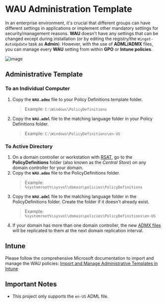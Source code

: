 # WAU Administration Template

In an enterprise environment, it's crucial that different groups can have different settings in applications or implement other mandatory settings for security/management reasons. **WAU** doesn't have any settings that can be changed except during installation (or by editing the registry/the `Winget-AutoUpdate` task as **Admin**). However, with the use of **ADML/ADMX** files, you can manage every **WAU** setting from within **GPO** or **Intune policies**.

![image](https://user-images.githubusercontent.com/102996177/213920242-7ff8e2b4-d926-4407-b860-1e5922e29c3e.png)

## Administrative Template

### To an Individual Computer
1. Copy the **`WAU.admx`** file to your Policy Definitions template folder.
   >Example: `C:\Windows\PolicyDefinitions`
2. Copy the **`WAU.adml`** file to the matching language folder in your Policy Definitions folder.
   >Example: `C:\Windows\PolicyDefinitions\en-US`

### To Active Directory
1. On a domain controller or workstation with [RSAT](https://learn.microsoft.com/en-us/troubleshoot/windows-server/system-management-components/remote-server-administration-tools), go to the **PolicyDefinitions** folder (also known as the _Central Store_) on any domain controller for your domain.
2. Copy the **`WAU.admx`** file to the PolicyDefinitions folder.
   >Example: `%systemroot%\sysvol\domain\policies\PolicyDefinitions`
3. Copy the **`WAU.adml`** file to the matching language folder in the PolicyDefinitions folder. Create the folder if it doesn't already exist.
   >Example: `%systemroot%\sysvol\domain\policies\PolicyDefinitions\en-US`
4. If your domain has more than one domain controller, the new [ADMX files](https://learn.microsoft.com/en-us/troubleshoot/windows-client/group-policy/create-and-manage-central-store) will be replicated to them at the next domain replication interval.

## Intune

Please follow the comprehensive Microsoft documentation to import and manage the WAU policies:
[Import and Manage Administrative Templates in Intune](https://learn.microsoft.com/en-us/mem/intune-service/configuration/administrative-templates-import-custom#add-the-admx-and-adml-files)

## Important Notes

- This project only supports the `en-US` ADML file.
